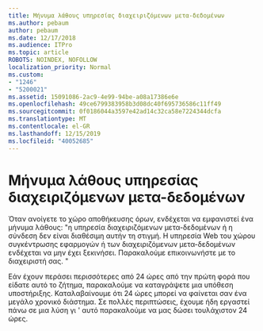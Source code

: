 ```yaml
---
title: Μήνυμα λάθους υπηρεσίας διαχειριζόμενων μετα-δεδομένων
ms.author: pebaum
author: pebaum
ms.date: 12/17/2018
ms.audience: ITPro
ms.topic: article
ROBOTS: NOINDEX, NOFOLLOW
localization_priority: Normal
ms.custom:
- "1246"
- "5200021"
ms.assetid: 15091086-2ac9-4e99-94be-a08a17386e6e
ms.openlocfilehash: 49ce6799383958b3d08dc40f695736586c11ff49
ms.sourcegitcommit: 0f0186044a3597e42ad14c32ca58e7224344dcfa
ms.translationtype: MT
ms.contentlocale: el-GR
ms.lasthandoff: 12/15/2019
ms.locfileid: "40052685"
---
```

# <a name="managed-metadata-service-error-message"></a>Μήνυμα λάθους υπηρεσίας διαχειριζόμενων μετα-δεδομένων

Όταν ανοίγετε το χώρο αποθήκευσης όρων, ενδέχεται να εμφανιστεί ένα μήνυμα λάθους: "η υπηρεσία διαχειριζόμενων μετα-δεδομένων ή η σύνδεση δεν είναι διαθέσιμη αυτήν τη στιγμή. Η υπηρεσία Web του χώρου συγκέντρωσης εφαρμογών ή των διαχειριζόμενων μετα-δεδομένων ενδέχεται να μην έχει ξεκινήσει. Παρακαλούμε επικοινωνήστε με το διαχειριστή σας. "
  
Εάν έχουν περάσει περισσότερες από 24 ώρες από την πρώτη φορά που είδατε αυτό το ζήτημα, παρακαλούμε να καταγράψετε μια υπόθεση υποστήριξης. Καταλαβαίνουμε ότι 24 ώρες μπορεί να φαίνεται σαν ένα μεγάλο χρονικό διάστημα. Σε πολλές περιπτώσεις, έχουμε ήδη εργαστεί πάνω σε μια λύση γι ' αυτό παρακαλούμε να μας δώσει τουλάχιστον 24 ώρες.
  